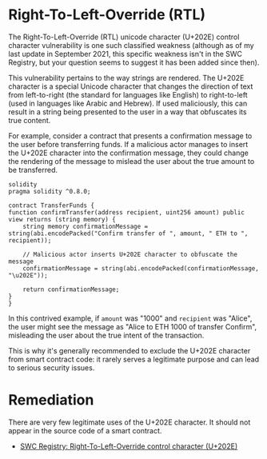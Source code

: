 <h1> Right-To-Left-Override (RTL) </h1>
 
The Right-To-Left-Override (RTL) unicode character (U+202E) control character vulnerability is one such classified weakness (although as of my last update in September 2021, this specific weakness isn't in the SWC Registry, but your question seems to suggest it has been added since then).

This vulnerability pertains to the way strings are rendered. The U+202E character is a special Unicode character that changes the direction of text from left-to-right (the standard for languages like English) to right-to-left (used in languages like Arabic and Hebrew). If used maliciously, this can result in a string being presented to the user in a way that obfuscates its true content.

For example, consider a contract that presents a confirmation message to the user before transferring funds. If a malicious actor manages to insert the U+202E character into the confirmation message, they could change the rendering of the message to mislead the user about the true amount to be transferred.
 
    solidity
    pragma solidity ^0.8.0;

    contract TransferFunds {
    function confirmTransfer(address recipient, uint256 amount) public view returns (string memory) {
        string memory confirmationMessage = string(abi.encodePacked("Confirm transfer of ", amount, " ETH to ", recipient));
        
        // Malicious actor inserts U+202E character to obfuscate the message
        confirmationMessage = string(abi.encodePacked(confirmationMessage, "\u202E"));
        
        return confirmationMessage;
    }
    }


In this contrived example, if `amount` was "1000" and `recipient` was "Alice", the user might see the message as "Alice to ETH 1000 of transfer Confirm", misleading the user about the true intent of the transaction.

This is why it's generally recommended to exclude the U+202E character from smart contract code: it rarely serves a legitimate purpose and can lead to serious security issues.



# Remediation

There are very few legitimate uses of the U+202E character. It should not appear in the source code of a smart contract.

- [SWC Registry: Right-To-Left-Override control character (U+202E)](https://swcregistry.io/docs/SWC-130)

